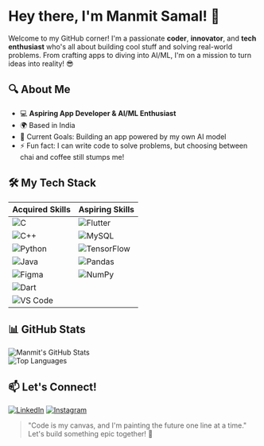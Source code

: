 Hey there, I'm Manmit Samal! 🚀
===============================

Welcome to my GitHub corner! I'm a passionate **coder**, **innovator**, and **tech enthusiast** who's all about building cool stuff and solving real-world problems. From crafting apps to diving into AI/ML, I'm on a mission to turn ideas into reality! 😎

🔍 About Me
-----------

-   💻 **Aspiring App Developer & AI/ML Enthusiast**
-   🌍 Based in India
-   🎯 Current Goals: Building an app powered by my own AI model
-   ⚡ Fun fact: I can write code to solve problems, but choosing between chai and coffee still stumps me!

🛠️ My Tech Stack
-----------------

| Acquired Skills | Aspiring Skills |
| --- | --- |
| ![C](https://img.shields.io/badge/-C-A8B9CC?logo=c&logoColor=black&style=flat) | ![Flutter](https://img.shields.io/badge/-Flutter-02569B?logo=flutter&logoColor=white&style=flat) |
| ![C++](https://img.shields.io/badge/-C++-00599C?logo=c%2B%2B&logoColor=white&style=flat) | ![MySQL](https://img.shields.io/badge/-MySQL-4479A1?logo=mysql&logoColor=white&style=flat) |
| ![Python](https://img.shields.io/badge/-Python-3776AB?logo=python&logoColor=white&style=flat) | ![TensorFlow](https://img.shields.io/badge/-TensorFlow-F28C38?logo=tensorflow&logoColor=white&style=flat) |
| ![Java](https://img.shields.io/badge/-Java-007396?logo=java&logoColor=white&style=flat) | ![Pandas](https://img.shields.io/badge/-Pandas-150458?logo=pandas&logoColor=white&style=flat) |
| ![Figma](https://img.shields.io/badge/-Figma-F24E1E?logo=figma&logoColor=white&style=flat) | ![NumPy](https://img.shields.io/badge/-NumPy-013243?logo=numpy&logoColor=white&style=flat) |
| ![Dart](https://img.shields.io/badge/-Dart-0175C2?logo=dart&logoColor=white&style=flat) |  |
| ![VS Code](https://img.shields.io/badge/-VS%20Code-007ACC?logo=visual-studio-code&logoColor=white&style=flat) |  |

📊 GitHub Stats
---------------

![Manmit's GitHub Stats](https://github-readme-stats.vercel.app/api?username=manmit-s&show_icons=true&theme=radical)\
![Top Languages](https://github-readme-stats.vercel.app/api/top-langs/?username=manmit-s&layout=compact&theme=radical)

📫 Let's Connect!
-----------------

[![LinkedIn](https://img.shields.io/badge/LinkedIn-blue?logo=linkedin&style=for-the-badge)](https://in.linkedin.com/in/manmit-samal-4b669132a)
[![Instagram](https://img.shields.io/badge/Instagram-E4405F?logo=instagram&style=for-the-badge)](https://www.instagram.com/_manmit_s_/)

> "Code is my canvas, and I'm painting the future one line at a time."\
> Let's build something epic together! 🚀
